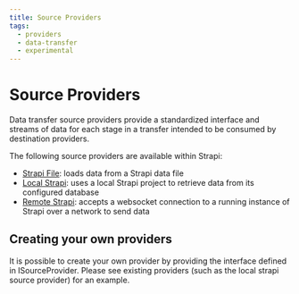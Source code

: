 ```yaml
---
title: Source Providers
tags:
  - providers
  - data-transfer
  - experimental
---
```


# Source Providers

Data transfer source providers provide a standardized interface and streams of data for each stage in a transfer intended to be consumed by destination providers.

The following source providers are available within Strapi:

- [Strapi File](./01-strapi-file.md): loads data from a Strapi data file
- [Local Strapi](./02-local-strapi.md): uses a local Strapi project to retrieve data from its configured database
- [Remote Strapi](./03-remote-strapi.md): accepts a websocket connection to a running instance of Strapi over a network to send data

## Creating your own providers

It is possible to create your own provider by providing the interface defined in ISourceProvider. Please see existing providers (such as the local strapi source provider) for an example.
